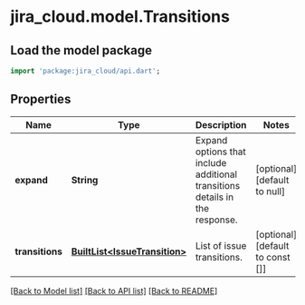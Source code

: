 # jira_cloud.model.Transitions

## Load the model package
```dart
import 'package:jira_cloud/api.dart';
```

## Properties
Name | Type | Description | Notes
------------ | ------------- | ------------- | -------------
**expand** | **String** | Expand options that include additional transitions details in the response. | [optional] [default to null]
**transitions** | [**BuiltList&lt;IssueTransition&gt;**](IssueTransition.md) | List of issue transitions. | [optional] [default to const []]

[[Back to Model list]](../README.md#documentation-for-models) [[Back to API list]](../README.md#documentation-for-api-endpoints) [[Back to README]](../README.md)


